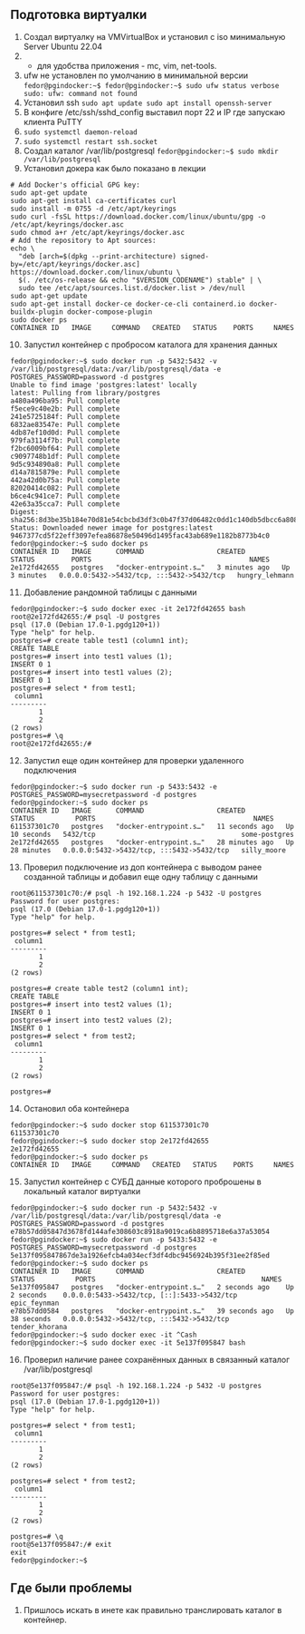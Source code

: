 ## Подготовка виртуалки
1) Создал виртуалку на VMVirtualBox и установил с iso минимальную Server Ubuntu 22.04
2) + для удобства приложения - mc, vim, net-tools.
3) ufw не установлен по умолчанию в минимальной версии
``
fedor@pgindocker:~$ fedor@pgindocker:~$ sudo ufw status verbose
sudo: ufw: command not found
``
4) Установил ssh
``
sudo apt update
sudo apt install openssh-server
``
5) В конфиге /etc/ssh/sshd_config выставил порт 22 и IP где запускаю клиента PuTTY 
6) ``sudo systemctl daemon-reload``
7) ``sudo systemctl restart ssh.socket``
8) Создал каталог /var/lib/postgresql
``fedor@pgindocker:~$ sudo mkdir /var/lib/postgresql``
9) Установил докера как было показано в лекции
```
# Add Docker's official GPG key:
sudo apt-get update
sudo apt-get install ca-certificates curl
sudo install -m 0755 -d /etc/apt/keyrings
sudo curl -fsSL https://download.docker.com/linux/ubuntu/gpg -o /etc/apt/keyrings/docker.asc
sudo chmod a+r /etc/apt/keyrings/docker.asc
# Add the repository to Apt sources:
echo \
  "deb [arch=$(dpkg --print-architecture) signed-by=/etc/apt/keyrings/docker.asc] https://download.docker.com/linux/ubuntu \
  $(. /etc/os-release && echo "$VERSION_CODENAME") stable" | \
  sudo tee /etc/apt/sources.list.d/docker.list > /dev/null
sudo apt-get update
sudo apt-get install docker-ce docker-ce-cli containerd.io docker-buildx-plugin docker-compose-plugin
sudo docker ps
CONTAINER ID   IMAGE     COMMAND   CREATED   STATUS    PORTS     NAMES
```
10) Запустил контейнер с пробросом каталога для хранения данных
```
fedor@pgindocker:~$ sudo docker run -p 5432:5432 -v /var/lib/postgresql/data:/var/lib/postgresql/data -e POSTGRES_PASSWORD=password -d postgres
Unable to find image 'postgres:latest' locally
latest: Pulling from library/postgres
a480a496ba95: Pull complete
f5ece9c40e2b: Pull complete
241e5725184f: Pull complete
6832ae83547e: Pull complete
4db87ef10d0d: Pull complete
979fa3114f7b: Pull complete
f2bc6009bf64: Pull complete
c9097748b1df: Pull complete
9d5c934890a8: Pull complete
d14a7815879e: Pull complete
442a42d0b75a: Pull complete
82020414c082: Pull complete
b6ce4c941ce7: Pull complete
42e63a35cca7: Pull complete
Digest: sha256:8d3be35b184e70d81e54cbcbd3df3c0b47f37d06482c0dd1c140db5dbcc6a808
Status: Downloaded newer image for postgres:latest
9467377cd5f22eff3097efea86878e50496d1495fac43ab689e1182b8773b4c0
fedor@pgindocker:~$ sudo docker ps
CONTAINER ID   IMAGE      COMMAND                  CREATED         STATUS         PORTS                                       NAMES
2e172fd42655   postgres   "docker-entrypoint.s…"   3 minutes ago   Up 3 minutes   0.0.0.0:5432->5432/tcp, :::5432->5432/tcp   hungry_lehmann
```

11) Добавление рандомной таблицы с данными
```
fedor@pgindocker:~$ sudo docker exec -it 2e172fd42655 bash
root@2e172fd42655:/# psql -U postgres
psql (17.0 (Debian 17.0-1.pgdg120+1))
Type "help" for help.
postgres=# create table test1 (column1 int);
CREATE TABLE
postgres=# insert into test1 values (1);
INSERT 0 1
postgres=# insert into test1 values (2);
INSERT 0 1
postgres=# select * from test1;
 column1
---------
       1
       2
(2 rows)
postgres=# \q
root@2e172fd42655:/#
```

12) Запустил еще один контейнер для проверки удаленного подключения
```
fedor@pgindocker:~$ sudo docker run -p 5433:5432 -e POSTGRES_PASSWORD=mysecretpassword -d postgres
fedor@pgindocker:~$ sudo docker ps
CONTAINER ID   IMAGE      COMMAND                  CREATED          STATUS          PORTS                                       NAMES
611537301c70   postgres   "docker-entrypoint.s…"   11 seconds ago   Up 10 seconds   5432/tcp                                    some-postgres
2e172fd42655   postgres   "docker-entrypoint.s…"   28 minutes ago   Up 28 minutes   0.0.0.0:5432->5432/tcp, :::5432->5432/tcp   silly_moore
```

13) Проверил подключение из доп контейнера с выводом ранее созданной таблицы и добавил еще одну таблицу с данными
```
root@611537301c70:/# psql -h 192.168.1.224 -p 5432 -U postgres
Password for user postgres:
psql (17.0 (Debian 17.0-1.pgdg120+1))
Type "help" for help.

postgres=# select * from test1;
 column1
---------
       1
       2
(2 rows)

postgres=# create table test2 (column1 int);
CREATE TABLE
postgres=# insert into test2 values (1);
INSERT 0 1
postgres=# insert into test2 values (2);
INSERT 0 1
postgres=# select * from test2;
 column1
---------
       1
       2
(2 rows)

postgres=#
```

14) Остановил оба контейнера
```
fedor@pgindocker:~$ sudo docker stop 611537301c70
611537301c70
fedor@pgindocker:~$ sudo docker stop 2e172fd42655
2e172fd42655
fedor@pgindocker:~$ sudo docker ps
CONTAINER ID   IMAGE     COMMAND   CREATED   STATUS    PORTS     NAMES
```

15) Запустил контейнер с СУБД данные которого проброшены в локальный каталог виртуалки
```
fedor@pgindocker:~$ sudo docker run -p 5432:5432 -v /var/lib/postgresql/data:/var/lib/postgresql/data -e POSTGRES_PASSWORD=password -d postgres
e78b57dd05847d3678fd144afe308603c8918a9019ca6b8895718e6a37a53054
fedor@pgindocker:~$ sudo docker run -p 5433:5432 -e POSTGRES_PASSWORD=mysecretpassword -d postgres
5e137f095847867de3a1926efcb4a034ecf3df4dbc9456924b395f31ee2f85ed
fedor@pgindocker:~$ sudo docker ps
CONTAINER ID   IMAGE      COMMAND                  CREATED          STATUS          PORTS                                         NAMES
5e137f095847   postgres   "docker-entrypoint.s…"   2 seconds ago    Up 2 seconds    0.0.0.0:5433->5432/tcp, [::]:5433->5432/tcp   epic_feynman
e78b57dd0584   postgres   "docker-entrypoint.s…"   39 seconds ago   Up 38 seconds   0.0.0.0:5432->5432/tcp, :::5432->5432/tcp     tender_khorana
fedor@pgindocker:~$ sudo docker exec -it ^Cash
fedor@pgindocker:~$ sudo docker exec -it 5e137f095847 bash
```

16) Проверил наличие ранее сохранённых данных в связанный каталог /var/lib/postgresql
```
root@5e137f095847:/# psql -h 192.168.1.224 -p 5432 -U postgres
Password for user postgres:
psql (17.0 (Debian 17.0-1.pgdg120+1))
Type "help" for help.

postgres=# select * from test1;
 column1
---------
       1
       2
(2 rows)

postgres=# select * from test2;
 column1
---------
       1
       2
(2 rows)

postgres=# \q
root@5e137f095847:/# exit
exit
fedor@pgindocker:~$
```

## Где были проблемы 
1) Пришлось искать в инете как правильно транслировать каталог в контейнер.
